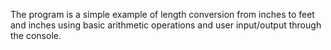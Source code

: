The program is a simple example of length conversion from inches to feet and inches using basic arithmetic operations and user input/output through the console.
